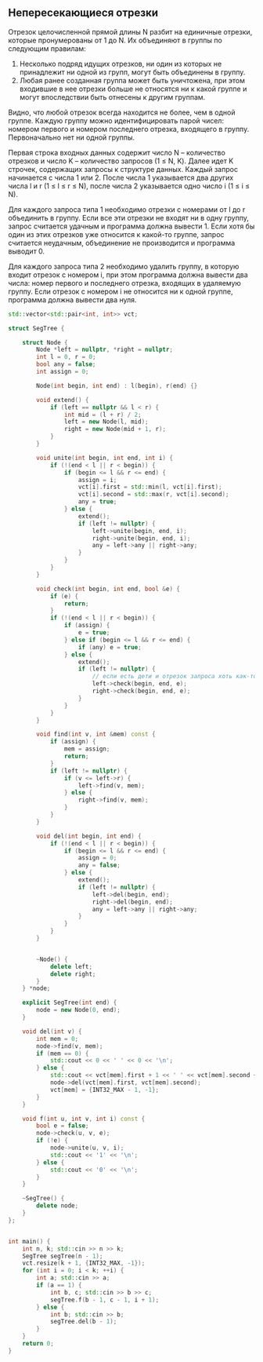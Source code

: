 ## Непересекающиеся отрезки

Отрезок целочисленной прямой длины N разбит на единичные отрезки, которые пронумерованы от 1 до N.
Их объединяют в группы по следующим правилам: 

1. Несколько подряд идущих отрезков, ни один из которых не принадлежит ни одной из групп, могут быть объединены в группу. 
2. Любая ранее созданная группа может быть уничтожена, при этом входившие в нее отрезки больше не относятся ни к какой группе и могут впоследствии быть отнесены к другим группам. 

Видно, что любой отрезок всегда находится не более, чем в одной группе.
Каждую группу можно идентифицировать парой чисел: номером первого и номером последнего отрезка, входящего в группу.
Первоначально нет ни одной группы.


Первая строка входных данных содержит число N – количество отрезков и число K – количество запросов (1 ≤ N, K).
Далее идет K строчек, содержащих запросы к структуре данных. Каждый запрос начинается с числа 1 или 2.
После числа 1 указывается два других числа l и r (1 ≤ l ≤ r ≤ N), после числа 2 указывается одно число i (1 ≤ i ≤ N).


Для каждого запроса типа 1 необходимо отрезки с номерами от l до r объединить в группу. Если все эти отрезки не входят ни в одну группу, запрос считается удачным и программа должна вывести 1. Если хотя бы один из этих отрезков уже относится к какой-то группе, запрос считается неудачным, объединение не производится и программа выводит 0.


Для каждого запроса типа 2 необходимо удалить группу, в которую входит отрезок с номером i, при этом программа должна вывести два числа: номер первого и последнего отрезка, входящих в удаляемую группу. Если отрезок с номером i не относится ни к одной группе, программа должна вывести два нуля.



```cpp
std::vector<std::pair<int, int>> vct;

struct SegTree {

    struct Node {
        Node *left = nullptr, *right = nullptr;
        int l = 0, r = 0;
        bool any = false;
        int assign = 0;

        Node(int begin, int end) : l(begin), r(end) {}

        void extend() {
            if (left == nullptr && l < r) {
                int mid = (l + r) / 2;
                left = new Node(l, mid);
                right = new Node(mid + 1, r);
            }
        }

        void unite(int begin, int end, int i) {
            if (!(end < l || r < begin)) {
                if (begin <= l && r <= end) {
                    assign = i;
                    vct[i].first = std::min(l, vct[i].first);
                    vct[i].second = std::max(r, vct[i].second);
                    any = true;
                } else {
                    extend();
                    if (left != nullptr) {
                        left->unite(begin, end, i);
                        right->unite(begin, end, i);
                        any = left->any || right->any;
                    }
                }
            }
        }

        void check(int begin, int end, bool &e) {
            if (e) {
                return;
            }
            if (!(end < l || r < begin)) {
                if (assign) {
                    e = true;
                } else if (begin <= l && r <= end) {
                    if (any) e = true;
                } else {
                    extend();
                    if (left != nullptr) {
                        // если есть дети и отрезок запроса хоть как-то пересекается с нашим
                        left->check(begin, end, e);
                        right->check(begin, end, e);
                    }
                }
            }
        }

        void find(int v, int &mem) const {
            if (assign) {
                mem = assign;
                return;
            }
            if (left != nullptr) {
                if (v <= left->r) {
                    left->find(v, mem);
                } else {
                    right->find(v, mem);
                }
            }
        }

        void del(int begin, int end) {
            if (!(end < l || r < begin)) {
                if (begin <= l && r <= end) {
                    assign = 0;
                    any = false;
                } else {
                    extend();
                    if (left != nullptr) {
                        left->del(begin, end);
                        right->del(begin, end);
                        any = left->any || right->any;
                    }
                }
            }
        }


        ~Node() {
            delete left;
            delete right;
        }
    } *node;

    explicit SegTree(int end) {
        node = new Node(0, end);
    }

    void del(int v) {
        int mem = 0;
        node->find(v, mem);
        if (mem == 0) {
            std::cout << 0 << ' ' << 0 << '\n';
        } else {
            std::cout << vct[mem].first + 1 << ' ' << vct[mem].second + 1 << '\n';
            node->del(vct[mem].first, vct[mem].second);
            vct[mem] = {INT32_MAX - 1, -1};
        }
    }

    void f(int u, int v, int i) const {
        bool e = false;
        node->check(u, v, e);
        if (!e) {
            node->unite(u, v, i);
            std::cout << '1' << '\n';
        } else {
            std::cout << '0' << '\n';
        }
    }

    ~SegTree() {
        delete node;
    }
};


int main() {
    int n, k; std::cin >> n >> k;
    SegTree segTree(n - 1);
    vct.resize(k + 1, {INT32_MAX, -1});
    for (int i = 0; i < k; ++i) {
        int a; std::cin >> a;
        if (a == 1) {
            int b, c; std::cin >> b >> c;
            segTree.f(b - 1, c - 1, i + 1);
        } else {
            int b; std::cin >> b;
            segTree.del(b - 1);
        }
    }
    return 0;
}
```
